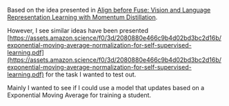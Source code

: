 Based on the idea presented in [Align before Fuse: Vision and Language Representation Learning with Momentum Distillation](https://arxiv.org/pdf/2107.07651.pdf).

However, I see similar ideas have been presented [https://assets.amazon.science/f0/3d/2080880e466c9b4d02bd3bc2d16b/exponential-moving-average-normalization-for-self-supervised-learning.pdf](https://assets.amazon.science/f0/3d/2080880e466c9b4d02bd3bc2d16b/exponential-moving-average-normalization-for-self-supervised-learning.pdf) for the task I wanted to test out.

Mainly I wanted to see if I could use a model that updates based on a Exponential Moving Average for training a student.

